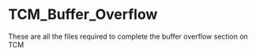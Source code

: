 # TCM_Buffer_Overflow
 These are all the files required to complete the buffer overflow section on TCM
